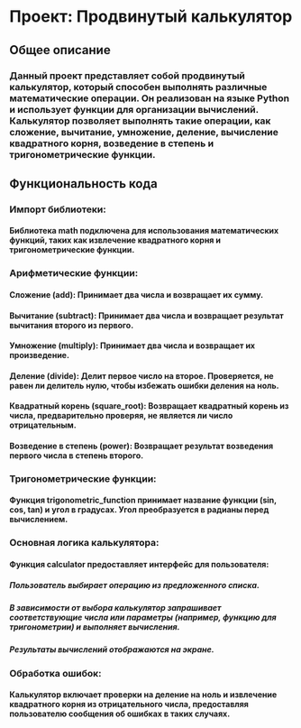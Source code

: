 # Проект: Продвинутый калькулятор

## Общее описание
### Данный проект представляет собой продвинутый калькулятор, который способен выполнять различные математические операции. Он реализован на языке Python и использует функции для организации вычислений. Калькулятор позволяет выполнять такие операции, как сложение, вычитание, умножение, деление, вычисление квадратного корня, возведение в степень и тригонометрические функции.

## Функциональность кода

### Импорт библиотеки:
#### Библиотека math подключена для использования математических функций, таких как извлечение квадратного корня и тригонометрические функции.

### Арифметические функции:
#### Сложение (add): Принимает два числа и возвращает их сумму.
#### Вычитание (subtract): Принимает два числа и возвращает результат вычитания второго из первого.
#### Умножение (multiply): Принимает два числа и возвращает их произведение.
#### Деление (divide): Делит первое число на второе. Проверяется, не равен ли делитель нулю, чтобы избежать ошибки деления на ноль.
#### Квадратный корень (square_root): Возвращает квадратный корень из числа, предварительно проверяя, не является ли число отрицательным.
#### Возведение в степень (power): Возвращает результат возведения первого числа в степень второго.

### Тригонометрические функции:
#### Функция trigonometric_function принимает название функции (sin, cos, tan) и угол в градусах. Угол преобразуется в радианы перед вычислением.

### Основная логика калькулятора:

#### Функция calculator предоставляет интерфейс для пользователя:

##### Пользователь выбирает операцию из предложенного списка.
##### В зависимости от выбора калькулятор запрашивает соответствующие числа или параметры (например, функцию для тригонометрии) и выполняет вычисления.
##### Результаты вычислений отображаются на экране.

### Обработка ошибок:
#### Калькулятор включает проверки на деление на ноль и извлечение квадратного корня из отрицательного числа, предоставляя пользователю сообщения об ошибках в таких случаях.